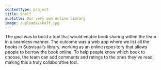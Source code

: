 ```yaml
---
contentType: project
title: Shelf
subtitle: Our very own online library
image: /uploads/shelf.jpg
---
```


The goal was to build a tool that would enable book sharing within the team in a seamless manner. The outcome was a web app where we list all the books in Subvisual’s library, working as an online repository that allows people to borrow the book online. To help people know which book to choose, the team can add comments and ratings to the ones they’ve read, making this a truly collaborative tool.
